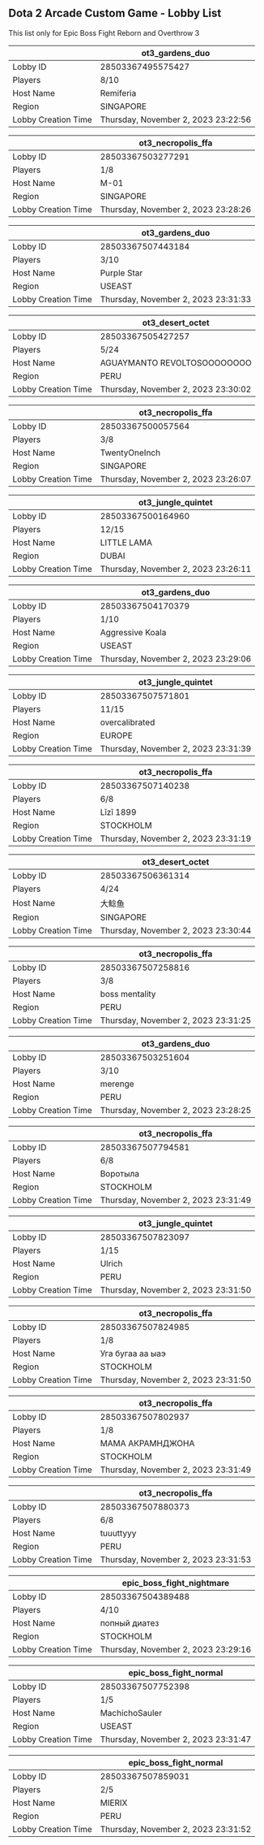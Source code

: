 ## Dota 2 Arcade Custom Game - Lobby List

This list only for Epic Boss Fight Reborn and Overthrow 3

|  | ot3_gardens_duo |
| ------ | ------ |
| Lobby ID | 28503367495575427 |
| Players | 8/10 |
| Host Name | Remiferia |
| Region | SINGAPORE |
| Lobby Creation Time | Thursday, November 2, 2023 23:22:56 |


|  | ot3_necropolis_ffa |
| ------ | ------ |
| Lobby ID | 28503367503277291 |
| Players | 1/8 |
| Host Name | М-01 |
| Region | SINGAPORE |
| Lobby Creation Time | Thursday, November 2, 2023 23:28:26 |


|  | ot3_gardens_duo |
| ------ | ------ |
| Lobby ID | 28503367507443184 |
| Players | 3/10 |
| Host Name | Purple Star |
| Region | USEAST |
| Lobby Creation Time | Thursday, November 2, 2023 23:31:33 |


|  | ot3_desert_octet |
| ------ | ------ |
| Lobby ID | 28503367505427257 |
| Players | 5/24 |
| Host Name | AGUAYMANTO REVOLTOSOOOOOOOO |
| Region | PERU |
| Lobby Creation Time | Thursday, November 2, 2023 23:30:02 |


|  | ot3_necropolis_ffa |
| ------ | ------ |
| Lobby ID | 28503367500057564 |
| Players | 3/8 |
| Host Name | TwentyOneInch |
| Region | SINGAPORE |
| Lobby Creation Time | Thursday, November 2, 2023 23:26:07 |


|  | ot3_jungle_quintet |
| ------ | ------ |
| Lobby ID | 28503367500164960 |
| Players | 12/15 |
| Host Name | LITTLE LAMA |
| Region | DUBAI |
| Lobby Creation Time | Thursday, November 2, 2023 23:26:11 |


|  | ot3_gardens_duo |
| ------ | ------ |
| Lobby ID | 28503367504170379 |
| Players | 1/10 |
| Host Name | Aggressive Koala |
| Region | USEAST |
| Lobby Creation Time | Thursday, November 2, 2023 23:29:06 |


|  | ot3_jungle_quintet |
| ------ | ------ |
| Lobby ID | 28503367507571801 |
| Players | 11/15 |
| Host Name | overcalibrated |
| Region | EUROPE |
| Lobby Creation Time | Thursday, November 2, 2023 23:31:39 |


|  | ot3_necropolis_ffa |
| ------ | ------ |
| Lobby ID | 28503367507140238 |
| Players | 6/8 |
| Host Name | Lǐzǐ 1899 |
| Region | STOCKHOLM |
| Lobby Creation Time | Thursday, November 2, 2023 23:31:19 |


|  | ot3_desert_octet |
| ------ | ------ |
| Lobby ID | 28503367506361314 |
| Players | 4/24 |
| Host Name | 大鲶鱼 |
| Region | SINGAPORE |
| Lobby Creation Time | Thursday, November 2, 2023 23:30:44 |


|  | ot3_necropolis_ffa |
| ------ | ------ |
| Lobby ID | 28503367507258816 |
| Players | 3/8 |
| Host Name | boss mentality |
| Region | PERU |
| Lobby Creation Time | Thursday, November 2, 2023 23:31:25 |


|  | ot3_gardens_duo |
| ------ | ------ |
| Lobby ID | 28503367503251604 |
| Players | 3/10 |
| Host Name | merenge |
| Region | PERU |
| Lobby Creation Time | Thursday, November 2, 2023 23:28:25 |


|  | ot3_necropolis_ffa |
| ------ | ------ |
| Lobby ID | 28503367507794581 |
| Players | 6/8 |
| Host Name | Воротыла |
| Region | STOCKHOLM |
| Lobby Creation Time | Thursday, November 2, 2023 23:31:49 |


|  | ot3_jungle_quintet |
| ------ | ------ |
| Lobby ID | 28503367507823097 |
| Players | 1/15 |
| Host Name | Ulrich |
| Region | PERU |
| Lobby Creation Time | Thursday, November 2, 2023 23:31:50 |


|  | ot3_necropolis_ffa |
| ------ | ------ |
| Lobby ID | 28503367507824985 |
| Players | 1/8 |
| Host Name | Уга бугаа аа ыаэ |
| Region | STOCKHOLM |
| Lobby Creation Time | Thursday, November 2, 2023 23:31:50 |


|  | ot3_necropolis_ffa |
| ------ | ------ |
| Lobby ID | 28503367507802937 |
| Players | 1/8 |
| Host Name | МАМА АКРАМНДЖОНА |
| Region | STOCKHOLM |
| Lobby Creation Time | Thursday, November 2, 2023 23:31:49 |


|  | ot3_necropolis_ffa |
| ------ | ------ |
| Lobby ID | 28503367507880373 |
| Players | 6/8 |
| Host Name | tuuuttyyy |
| Region | PERU |
| Lobby Creation Time | Thursday, November 2, 2023 23:31:53 |


|  | epic_boss_fight_nightmare |
| ------ | ------ |
| Lobby ID | 28503367504389488 |
| Players | 4/10 |
| Host Name | попный диатез |
| Region | STOCKHOLM |
| Lobby Creation Time | Thursday, November 2, 2023 23:29:16 |


|  | epic_boss_fight_normal |
| ------ | ------ |
| Lobby ID | 28503367507752398 |
| Players | 1/5 |
| Host Name | MachichoSauler |
| Region | USEAST |
| Lobby Creation Time | Thursday, November 2, 2023 23:31:47 |


|  | epic_boss_fight_normal |
| ------ | ------ |
| Lobby ID | 28503367507859031 |
| Players | 2/5 |
| Host Name | MIERIX |
| Region | PERU |
| Lobby Creation Time | Thursday, November 2, 2023 23:31:52 |


